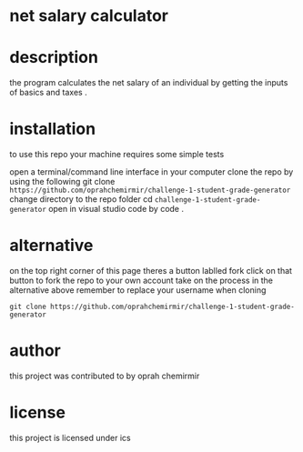 # net salary calculator
# description
the program calculates the net salary of an individual by getting the inputs of basics and taxes .

# installation 
to use this repo your machine requires some simple tests

 open a terminal/command line interface in your computer 
 clone the repo by using the following 
  git clone `https://github.com/oprahchemirmir/challenge-1-student-grade-generator`
  change directory to the repo folder 
   cd `challenge-1-student-grade-generator`
  open in visual studio code by 
  code .

# alternative
on the top right corner of this page theres a button lablled fork
 click on that button to fork the repo to your own account
 take on the process in the alternative above
 remember to replace your username when cloning

`git clone https://github.com/oprahchemirmir/challenge-1-student-grade-generator`

# author 
this project was contributed to by
oprah chemirmir
# license
this project is licensed under
ics

  